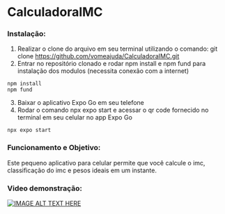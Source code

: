 # CalculadoraIMC

### Instalação:
1. Realizar o clone do arquivo em seu terminal utilizando o comando: git clone https://github.com/vomeajuda/CalculadoraIMC.git
2. Entrar no repositório clonado e rodar npm install e npm fund para instalação dos modulos (necessita conexão com a internet)
```
npm install
npm fund
```
3. Baixar o aplicativo Expo Go em seu telefone
4. Rodar o comando npx expo start e acessar o qr code fornecido no terminal em seu celular no app Expo Go
```
npx expo start
```

### Funcionamento e Objetivo:
Este pequeno aplicativo para celular permite que você calcule o imc, classificação do imc e pesos ideais em um instante.

### Video demonstração:
[![IMAGE ALT TEXT HERE](https://img.youtube.com/vi/IuS7vqNTcDo/0.jpg)](https://www.youtube.com/watch?v=IuS7vqNTcDo)
